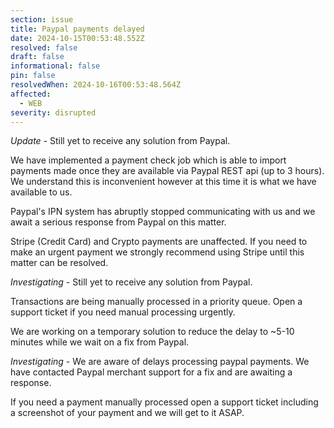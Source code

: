 ```yaml
---
section: issue
title: Paypal payments delayed
date: 2024-10-15T00:53:48.552Z
resolved: false
draft: false
informational: false
pin: false
resolvedWhen: 2024-10-16T00:53:48.564Z
affected:
  - WEB
severity: disrupted
---
```

*Update* - Still yet to receive any solution from Paypal.

We have implemented a payment check job which is able to import payments made once they are available via Paypal REST api (up to 3 hours). We understand this is inconvenient however at this time it is what we have available to us.

Paypal's IPN system has abruptly stopped communicating with us and we await a serious response from Paypal on this matter.

Stripe (Credit Card) and Crypto payments are unaffected. If you need to make an urgent payment we strongly recommend using Stripe until this matter can be resolved.

*Investigating* - Still yet to receive any solution from Paypal.

Transactions are being manually processed in a priority queue. Open a support ticket if you need manual processing urgently.

We are working on a temporary solution to reduce the delay to ~5-10 minutes while we wait on a fix from Paypal.

*Investigating* - We are aware of delays processing paypal payments. We have contacted Paypal merchant support for a fix and are awaiting a response.

If you need a payment manually processed open a support ticket including a screenshot of your payment and we will get to it ASAP.